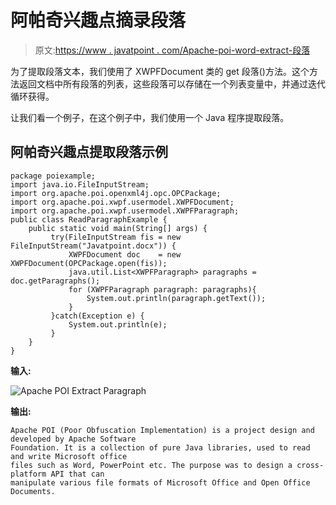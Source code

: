 # 阿帕奇兴趣点摘录段落

> 原文:[https://www . javatpoint . com/Apache-poi-word-extract-段落](https://www.javatpoint.com/apache-poi-word-extract-paragraph)

为了提取段落文本，我们使用了 XWPFDocument 类的 get 段落()方法。这个方法返回文档中所有段落的列表，这些段落可以存储在一个列表变量中，并通过迭代循环获得。

让我们看一个例子，在这个例子中，我们使用一个 Java 程序提取段落。

## 阿帕奇兴趣点提取段落示例

```
package poiexample;
import java.io.FileInputStream;
import org.apache.poi.openxml4j.opc.OPCPackage;
import org.apache.poi.xwpf.usermodel.XWPFDocument;
import org.apache.poi.xwpf.usermodel.XWPFParagraph;
public class ReadParagraphExample {
	public static void main(String[] args) {
		 try(FileInputStream fis = new FileInputStream("Javatpoint.docx")) {
			 XWPFDocument doc    = new XWPFDocument(OPCPackage.open(fis));
			 java.util.List<XWPFParagraph> paragraphs =  doc.getParagraphs();
			 for (XWPFParagraph paragraph: paragraphs){
				 System.out.println(paragraph.getText());
			 }
		 }catch(Exception e) {
			 System.out.println(e);
		 }
	}
}

```

**输入:**

![Apache POI Extract Paragraph](../Images/3698fc917dc59f0ce046ecdcbdb5be0d.png)

**输出:**

```
Apache POI (Poor Obfuscation Implementation) is a project design and developed by Apache Software
Foundation. It is a collection of pure Java libraries, used to read and write Microsoft office 
files such as Word, PowerPoint etc. The purpose was to design a cross-platform API that can 
manipulate various file formats of Microsoft Office and Open Office Documents.

```